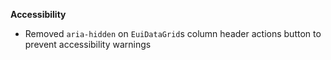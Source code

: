 **Accessibility**

- Removed `aria-hidden` on `EuiDataGrid`s column header actions button to prevent accessibility warnings

